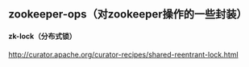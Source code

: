 ## zookeeper-ops（对zookeeper操作的一些封装）

#### zk-lock（分布式锁）
http://curator.apache.org/curator-recipes/shared-reentrant-lock.html

